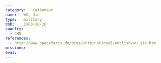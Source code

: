 ```yaml
---
category:	taikonaut
name:	WU, Jie
type:	military
dob:	1963-10-26
country:
  - CHN
references:
  - http://www.spacefacts.de/bios/international/english/wu_jie.htm
missions:
evas:
---
```

